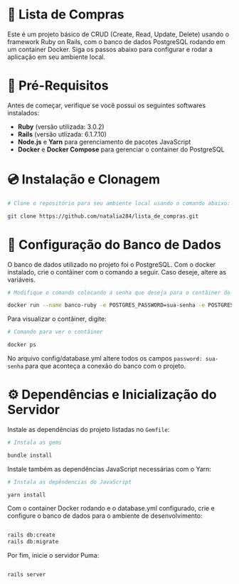 # :memo: Lista de Compras

Este é um projeto básico de CRUD (Create, Read, Update, Delete) usando o framework Ruby on Rails, com o banco de dados PostgreSQL rodando em um container Docker. Siga os passos abaixo para configurar e rodar a aplicação em seu ambiente local.

# :round_pushpin: Pré-Requisitos

Antes de começar, verifique se você possui os seguintes softwares instalados:

- **Ruby** (versão utilizada: 3.0.2)
- **Rails** (versão utlizada: 6.1.7.10)
- **Node.js** e **Yarn** para gerenciamento de pacotes JavaScript
- **Docker** e **Docker Compose** para gerenciar o container do PostgreSQL

# :cd: Instalação e Clonagem

``` bash
# Clone o repositório para seu ambiente local usando o comando abaixo:

git clone https://github.com/natalia284/lista_de_compras.git

```
# :game_die: Configuração do Banco de Dados

O banco de dados utilizado no projeto foi o PostgreSQL. Com o docker instalado, crie o contâiner com o comando a seguir. Caso deseje, altere as variáveis.  
``` bash
# Modifique o comando colocando a senha que deseja para o contâiner do seu banco

docker run --name banco-ruby -e POSTGRES_PASSWORD=sua-senha -e POSTGRES_USER=natalia -e POSTGRES_DB=banco -p 5432:5432 -d postgres

```
Para visualizar o contâiner, digite: 

```bash 
# Comando para ver o contâiner 

docker ps

```
No arquivo config/database.yml altere todos os campos `password: sua-senha` para que aconteça a conexão do banco com o projeto. 

# :gear: Dependências e Inicialização do Servidor

Instale as dependências do projeto listadas no `Gemfile`:

```bash
# Instala as gems

bundle install

```
Instale também as dependências JavaScript necessárias com o Yarn:

```bash
# Instala as depêndencias do JavaScript

yarn install

```

Com o container Docker rodando e o database.yml configurado, crie e configure o banco de dados para o ambiente de desenvolvimento:

```bash

rails db:create
rails db:migrate

```

Por fim, inicie o servidor Puma: 


```bash

rails server

```

